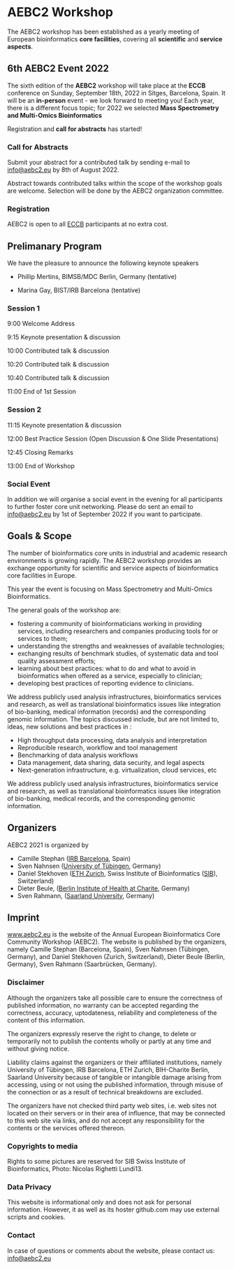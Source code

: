 # AEBC2 Workshop


The AEBC2 workshop has been established as a yearly meeting of European bioinformatics **core facilities**, covering all **scientific** and **service aspects**. 

## 6th AEBC2 Event 2022 

The sixth edition of the **AEBC2** workshop will take place at the **ECCB** conference on Sunday, September 18th, 2022 in Sitges, Barcelona, Spain. It will be an **in-person** event - we look forward to meeting you! Each year, there is a different focus topic; for 2022 we selected **Mass Spectrometry and Multi-Omics Bioinformatics**

Registration and **call for abstracts** has started! 

### Call for Abstracts

Submit your abstract for a contributed talk by sending e-mail to <info@aebc2.eu> by 8th of August 2022. 

Abstract towards contributed talks within the scope of the workshop goals are welcome. Selection will be done by the AEBC2 organization committee.  

### Registration 

AEBC2 is open to all [ECCB](https://eccb2022.org/registration/) participants at no extra cost. 

## Prelimanary Program 

We have the pleasure to announce the following keynote speakers

- Phillip Mertins, BIMSB/MDC Berlin, Germany (tentative)

- Marina Gay, BIST/IRB Barcelona (tentative)

### Session 1

 9:00   Welcome Address
 
 9:15   Keynote presentation & discussion

10:00  Contributed talk & discussion 

10:20  Contributed talk & discussion 

10:40  Contributed talk & discussion 

11:00  End of 1st Session 

### Session 2

11:15 Keynote presentation & discussion 

12:00 Best Practice Session (Open Discussion & One Slide Presentations)

12:45 Closing Remarks 

13:00 End of Workshop 

### Social Event 

In addition we will organise a social event in the evening for all participants to further foster core unit networking. Please do sent an email to <info@aebc2.eu> by 1st of September 2022 if you want to participate. 



## Goals & Scope

The number of bioinformatics core units in industrial and academic research environments is growing rapidly. The AEBC2 workshop provides an exchange opportunity for scientific and service aspects of bioinformatics core facilities in Europe.

This year the event is focusing on Mass Spectrometry and Multi-Omics Bioinformatics. 

The general goals of the workshop are:
- fostering a community of bioinformaticians working in providing services, including researchers and companies producing tools for or services to them;
- understanding the strengths and weaknesses of available technologies;
- exchanging results of benchmark studies, of systematic data and tool quality assessment efforts;
- learning about best practices: what to do and what to avoid in bioinformatics when offered as a service, especially to clinician;
- developing best practices of reporting evidence to clinicians.

We address publicly used analysis infrastructures, bioinformatics services and research, as well as translational bioinformatics issues like integration of bio-banking, medical information (records) and the corresponding genomic information. The topics discussed include, but are not limited to, ideas, new solutions and best practices in : 

- High throughput data processing, data analysis and interpretation
- Reproducible research, workflow and tool management
- Benchmarking of data analysis workflows
- Data management, data sharing, data security, and legal aspects
- Next-generation infrastructure, e.g. virtualization, cloud services, etc

We address publicly used analysis infrastructures, bioinformatics service and research, as well as translational bioinformatics issues like integration of bio-banking, medical records, and the corresponding genomic information.

## Organizers

AEBC2 2021 is organized by

- Camille Stephan ([IRB Barcelona](https://www.irbbarcelona.org/en), Spain)
- Sven Nahnsen ([University of Tübingen](https://uni-tuebingen.de/), Germany)
- Daniel Stekhoven ([ETH Zurich](https://ethz.ch/en.html), Swiss Institute of Bioinformatics ([SIB](https://www.sib.swiss/)), Switzerland)
- Dieter Beule, ([Berlin Institute of Health at Charite](https://www.cubi.bihealth.org/), Germany)
- Sven Rahmann, ([Saarland University](https://www.rahmannlab.de/), Germany)

## Imprint

www.aebc2.eu is the website of the Annual European Bioinformatics Core Community Workshop (AEBC2). The website is published by the organizers, namely Camille Stephan (Barcelona, Spain), Sven Nahnsen (Tübingen, Germany), and Daniel Stekhoven (Zurich, Switzerland), Dieter Beule (Berlin, Germany), Sven Rahmann (Saarbrücken, Germany).

### Disclaimer

Although the organizers take all possible care to ensure the correctness of published information, no warranty can be accepted regarding the correctness, accuracy, uptodateness, reliability and completeness of the content of this information.

The organizers expressly reserve the right to change, to delete or temporarily not to publish the contents wholly or partly at any time and without giving notice.

Liability claims against the organizers or their affiliated institutions, namely University of Tübingen, IRB Barcelona, ETH Zurich, BIH-Charite Berlin, Saarland University because of tangible or intangible damage arising from accessing, using or not using the published information, through misuse of the connection or as a result of technical breakdowns are excluded.

The organizers have not checked third party web sites, i.e. web sites not located on their servers or in their area of influence, that may be connected to this web site via links, and do not accept any responsibility for the contents or the services offered thereon.

### Copyrights to media

Rights to some pictures are reserved for SIB Swiss Institute of Bioinformatics, Photo: Nicolas Righetti Lundi13.

### Data Privacy

This website is informational only and does not ask for personal information. However, it as well as its hoster github.com may use external scripts and cookies.

### Contact

In case of questions or comments about the website, please contact us: <info@aebc2.eu>
